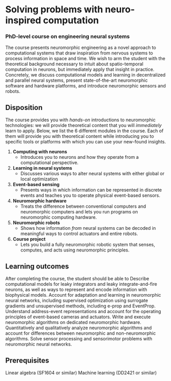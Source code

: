 # Solving problems with neuro-inspired computation

### PhD-level course on engineering neural systems

The course presents neuromorphic engineering as a novel approach to computational systems that draw inspiration from nervous systems to process information in space and time. We wish to arm the student with the theoretical background necessary to intuit about spatio-temporal computation in neurons, but immediately apply that insight in practice. Concretely, we discuss computational models and learning in decentralized and parallel neural systems, present state-of-the-art neuromorphic software and hardware platforms, and introduce neuromorphic sensors and robots.

## Disposition

The course provides you with *hands-on* introductions to neuromorphic technologies: we 
will provide theoretical content that you will *immediately* learn to apply.
Below, we list the 6 different modules in the course.
Each of them will provide you with theoretical content while introducing you to specific tools or platforms with which you can use your new-found insights.

1. **Computing with neurons**
    * Introduces you to neurons and how they operate from a computational perspective.
2. **Learning in neural systems**
    * Discusses various ways to alter neural systems with either global or local optimization
3. **Event-based sensing**
    * Presents ways in which information can be represented in discrete events and teaches you to operate physical event-based sensors.
4. **Neuromorphic hardware**
    * Treats the difference between conventional computers and neuromorphic computers and lets you run programs on neuromorphic computing hardware.
5. **Neuromorphic robots**
    * Shows how information *from* neural systems can be decoded in meaningful ways to control actuators and entire robots.
6. **Course project**
    * Lets you build a fully neuromorphic robotic system that senses, computes, and acts using neuromorphic principles.

## Learning outcomes
After completing the course, the student should be able to
Describe computational models for leaky integrators and leaky integrate-and-fire neurons, as well as ways to represent and encode information with biophysical models.
Account for adaptation and learning in neuromorphic neural networks, including supervised optimization using surrogate gradients and unsupervised methods, including e-prop and EventProp.
Understand address-event representations and account for the operating principles of event-based cameras and actuators.
Write and execute neuromorphic algorithms on dedicated neuromorphic hardware.
Quantitatively and qualitatively analyze neuromorphic algorithms and account for differences between neuromorphic and non-neuromorphic algorithms.
Solve sensor processing and sensorimotor problems with neuromorphic neural networks.

## Prerequisites
Linear algebra (SF1604 or similar)
Machine learning (DD2421 or similar)


```{tableofcontents}
```
